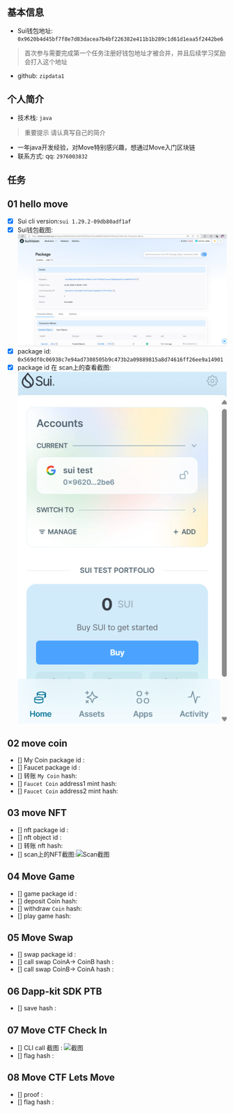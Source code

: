 ## 基本信息
- Sui钱包地址: `0x9620b4d45bf7f8e7d83dacea7b4bf226382e411b1b289c1d61d1eaa5f2442be6`
> 首次参与需要完成第一个任务注册好钱包地址才被合并，并且后续学习奖励会打入这个地址
- github: `zipdata1`

## 个人简介
- 技术栈: `java`
> 重要提示 请认真写自己的简介
- 一年java开发经验，对Move特别感兴趣，想通过Move入门区块链
- 联系方式: qq: `2976003832` 

## 任务

##   01 hello move  
- [x] Sui cli version:`sui 1.29.2-09db80adf1af`
- [x] Sui钱包截图: ![Sui钱包截图](./images/01.png)
- [x] package id: `0x569df0c06938c7e94ad7308505b9c473b2a09889815a8d74616ff26ee9a14901`
- [x] package id 在 scan上的查看截图:![Scan截图](./images/02.png)

##   02 move coin
- [] My Coin package id : 
- [] Faucet package id : 
- [] 转账 `My Coin` hash:
- [] `Faucet Coin` address1 mint hash:
- [] `Faucet Coin` address2 mint hash:

##   03 move NFT
- [] nft package id :
- [] nft object id : 
- [] 转账 nft  hash:
- [] scan上的NFT截图:![Scan截图](./images/你的图片地址)

##   04 Move Game
- [] game package id :
- [] deposit Coin hash:
- [] withdraw `Coin` hash:
- [] play game hash:

##   05 Move Swap
- [] swap package id :
- [] call swap CoinA-> CoinB  hash :
- [] call swap CoinB-> CoinA  hash :

##   06 Dapp-kit SDK PTB
- [] save hash :

##   07 Move CTF Check In
- [] CLI call 截图 : ![截图](./images/你的图片地址)
- [] flag hash :

##   08 Move CTF Lets Move
- [] proof : 
- [] flag hash :
